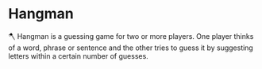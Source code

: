 # Hangman
🪓 Hangman is a guessing game for two or more players. One player thinks of a word, phrase or sentence and the other tries to guess it by suggesting letters within a certain number of guesses.

